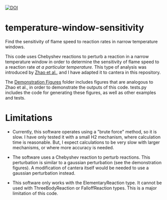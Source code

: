 [![DOI](https://zenodo.org/badge/382147794.svg)](https://zenodo.org/badge/latestdoi/382147794)

# temperature-window-sensitivity
Find the sensitivity of flame speed to reaction rates in narrow temperature windows.

This code uses Chebyshev reactions to perturb a reaction in a narrow temperature window in order to determine the sensitivity of flame speed to a reaction rate *at a particular temperature.* This type of analysis was introduced by [Zhao et al.](http://dx.doi.org/10.1002/kin.20080), and I have adapted it to cantera in this repository.

The [Demonstration Figures](https://github.com/CSULA-Combustion-Lab/temperature-window-sensitivity/tree/main/Demonstration%20Figures) folder includes figures that are analogous to Zhao et al., in order to demonstrate the outputs of this code. tests.py includes the code for generating these figures, as well as other examples and tests.

# Limitations
* Currently, this software operates using a "brute force" method, so it is slow. I have only tested it with a small H2 mechanism, where calculation time is reasonable. But, I expect calculations to be very slow with larger mechanisms, or where more accuracy is needed.

* The software uses a Chebyshev reaction to perturb reactions. This perturbation is similar to a gaussian perturbation (see the demonstration figures). A modification of cantera itself would be needed to use a gaussian perturbation instead.

* This software only works with the ElementaryReaction type. It cannot be used with ThreeBodyReaction or FalloffReaction types. This is a major limitation of this code.
